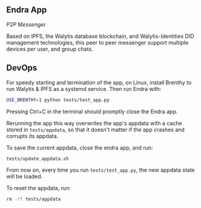 ## Endra App
_P2P Messenger_

Based on IPFS, the Walytis database blockchain, and Walytis-Identities DID management technologies, this peer to peer messenger support multiple devices per user, and group chats.

## DevOps

For speedy starting and termination of the app, on Linux, install Brenthy to run Walytis & IPFS as a systemd service.
Then run Endra with:

```sh
USE_BRENTHY=1 python tests/test_app.py
```

Pressing Ctrl+C in the terminal should promptly close the Endra app.

Rerunning the app this way overwrites the app's appdata with a cache stored in `tests/appdata`, so that it doesn't matter if the app crashes and corrupts its appdata.

To save the current appdata, close the endra app, and run:

```sh
tests/update_appdata.sh
```

From now on, every time you run `tests/test_app.py`, the new appdata state will be loaded.

To reset the appdata, run:

```sh
rm -rf tests/appdata
```
